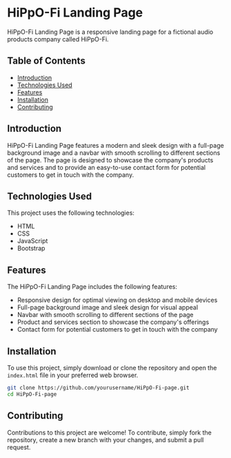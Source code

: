 # HiPpO-Fi Landing Page

HiPpO-Fi Landing Page is a responsive landing page for a fictional audio products company called HiPpO-Fi.

## Table of Contents

- [Introduction](#introduction)
- [Technologies Used](#technologies-used)
- [Features](#features)
- [Installation](#installation)
- [Contributing](#contributing)

## Introduction

HiPpO-Fi Landing Page features a modern and sleek design with a full-page background image and a navbar with smooth scrolling to different sections of the page. The page is designed to showcase the company's products and services and to provide an easy-to-use contact form for potential customers to get in touch with the company.

## Technologies Used

This project uses the following technologies:

- HTML
- CSS
- JavaScript
- Bootstrap

## Features

The HiPpO-Fi Landing Page includes the following features:

- Responsive design for optimal viewing on desktop and mobile devices
- Full-page background image and sleek design for visual appeal
- Navbar with smooth scrolling to different sections of the page
- Product and services section to showcase the company's offerings
- Contact form for potential customers to get in touch with the company

## Installation

To use this project, simply download or clone the repository and open the `index.html` file in your preferred web browser.

```bash
git clone https://github.com/yourusername/HiPpO-Fi-page.git
cd HiPpO-Fi-page
```

## Contributing


Contributions to this project are welcome! To contribute, simply fork the repository, create a new branch with your changes, and submit a pull request.
